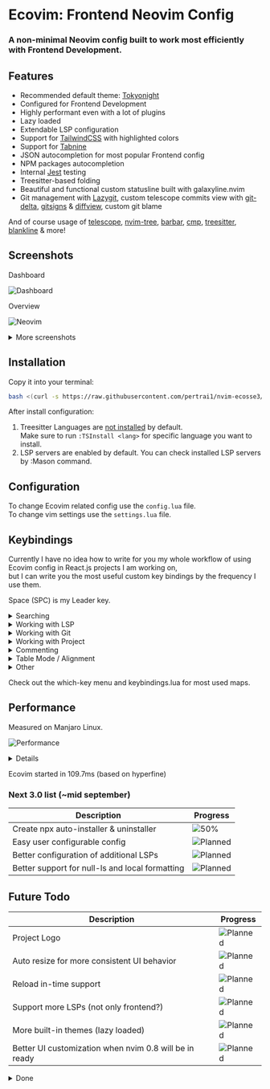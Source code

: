 # Ecovim: Frontend Neovim Config

### A non-minimal Neovim config built to work most efficiently with Frontend Development.

## Features

- Recommended default theme: [Tokyonight](https://github.com/folke/tokyonight.nvim)
- Configured for Frontend Development
- Highly performant even with a lot of plugins
- Lazy loaded
- Extendable LSP configuration
- Support for [TailwindCSS](https://tailwindcss.com/) with highlighted colors
- Support for [Tabnine](https://www.tabnine.com/)
- JSON autocompletion for most popular Frontend config
- NPM packages autocompletion
- Internal [Jest](https://github.com/facebook/jest) testing
- Treesitter-based folding
- Beautiful and functional custom statusline built with galaxyline.nvim
- Git management with [Lazygit](https://github.com/jesseduffield/lazygit), custom telescope commits view with [git-delta](https://github.com/dandavison/delta), [gitsigns](https://github.com/lewis6991/gitsigns.nvim) & [diffview](https://github.com/sindrets/diffview.nvim), custom git blame

And of course usage of [telescope](https://github.com/nvim-telescope/telescope.nvim), [nvim-tree](https://github.com/kyazdani42/nvim-tree.lua), [barbar](https://github.com/romgrk/barbar.nvim), [cmp](https://github.com/hrsh7th/nvim-cmp), [treesitter](https://github.com/nvim-treesitter/nvim-treesitter), [blankline](https://github.com/lukas-reineke/indent-blankline.nvim) & more!

## Screenshots

Dashboard

![Dashboard](./.screenshots/6-alpha.png)

Overview

![Neovim](./.screenshots/5-main.png)

<details>
<summary>More screenshots</summary>

Some of screenshots can be old

TailwindCSS with nvim-cmp

![TailwindCSS](./.screenshots/5-tailwind.png)

Which Key Menu

![WhichKey](./.screenshots/4-which-key.png)

Lazygit

![Lazygit](./.screenshots/4-lazygit.png)

Telescope

![Telescope](./.screenshots/4-telescope.png)

Git Commits w/ Telescope

![Commits](./.screenshots/4-bcommits.png)

Git Side Blame

![Side Blame](./.screenshots/4-side-blame.png)
</details>

## Installation

Copy it into your terminal:

```bash
bash <(curl -s https://raw.githubusercontent.com/pertrai1/nvim-ecosse3/master/.install/run.sh)
```

After install configuration:

1. Treesitter Languages are <ins>not installed</ins> by default.\
Make sure to run `:TSInstall <lang>` for specific language you want to install.
2. LSP servers are enabled by default. You can check installed LSP servers by :Mason command.

## Configuration

To change Ecovim related config use the `config.lua` file.\
To change vim settings use the `settings.lua` file.

## Keybindings

Currently I have no idea how to write for you my whole workflow of using Ecovim config in React.js projects I am working on,\
but I can write you the most useful custom key bindings by the frequency I use them.

Space (SPC) is my Leader key.

<details>
<summary>Searching</summary>

### Searching

| Key Bindings | Description         |
|--------------|---------------------|
| <C - p>      | Telescope git files |
| <S - p>      | Telescope live grep |
| s            | Enables lightspeed  |
| SPC s d      | Search dotfiles     |
| SPC s h      | Search file history |
| SPC s s      | Search history      |

</details>

<details>
<summary>Working with LSP</summary>

### Working with LSP:

| Key Bindings           | Description                                       |
|------------------------|---------------------------------------------------|
| <C - Space> or SPC c a | Code action                                       |
| <S - K>                | Show documentation under cursor                   |
| gd                     | Go to definition                                  |
| gr                     | Go to references                                  |
| ]g                     | Go to next diagnostic                             |
| [g                     | Go to prev diagnostic                             |
| SPC c f                | Format document (usually ESLint/Prettier)         |
| SPC c r                | Rename                                            |
| SPC c q                | Quick fix - when I exactly know if it will fix it |
| SPC c d                | Local diagnostics list                            |
| SPC c o                | Organize imports                                  |

</details>

<details>
<summary>Working with Git</summary>

### Working with Git:

| Key Bindings | Description                                                                                                                              |
|--------------|------------------------------------------------------------------------------------------------------------------------------------------|
| SPC g g      | Lazygit - for committing and branch change                                                                                               |
| SPC g s      | Telescope status - when I want to change/search file I am working on with git changes                                                    |
| ]c           | Go to next change hunk                                                                                                                   |
| [c           | Go to prev change hunk                                                                                                                   |
| SPC g d      | Advanced powerful diff view with many filters for debugging code, checking previous changes etc.                                         |
| SPC g m      | View hunk diff of a line under cursor                                                                                                    |
| SPC g h r    | Reset changed hunk under cursor - I like to check quickly what I have changed in that line and then just type 'u' to go back             |
| SPC g h s    | Stage hunk under cursor - Sometimes it's faster than selecting lines in Lazygit, so I can stage specific lines and then just do a commit |
| SPC g l c    | Quick check of previous commit in current buffer, <C-s> inside to switch preview                                                         |
| SPC g w c    | Creates a new worktree. Recommended directory is `../path`                                                                               |
| SPC g w w    | Switches to a worktree. <C-d> removes worktree.                                                                                          |

</details>

<details>
<summary>Working with Project</summary>

### Working with Project:

| Key Bindings | Description                                                                                                                                                                                                                                                                             |
|--------------|-----------------------------------------------------------------------------------------------------------------------------------------------------------------------------------------------------------------------------------------------------------------------------------------|
| <C - e>      | Toggles nvim-tree file explorer                                                                                                                                                                                                                                                         |
| SPC p w      | Find word under cursor in project - very useful to find where component is used. Just use binding and type '<'. There is a lot of alternatives like LSP references but I like it with telescope and to not find only references but whole text under cursor.                            |
| SPC p f      | Find file under cursor in project - it finds files in project which contains text under cursor. Useful when you name directories by component name in React and wants to go quickly to file. 'gd' is better but in some projects without TS or with mixed JS/TS it cannot work properly |
| SPC p t      | Finds TODOs/NOTES in project                                                                                                                                                                                                                                                            |
| SPC p l      | Switch between projects                                                                                                                                                                                                                                                                 |
| SPC p s      | Save session to load it later from Dashboard                                                                                                                                                                                                                                            |

</details>

<details>
<summary>Commenting</summary>

### Commenting

| Key Bindings | Description                |
|--------------|----------------------------|
| gcc          | Create/remove comment      |
| gc (visual)  | Create/remove comment      |
| gcO          | Create comment line before |
| gco          | Create comment line after  |

</details>

<details>
<summary>Table Mode / Alignment</summary>

### Table Mode / Alignment

| Key Bindings | Description                                                                       |
|--------------|-----------------------------------------------------------------------------------|
| ga (visual)  | Aligns selection based on separator (comma, semi-colon, colon etc.)               |
| SPC t m      | Enables Table Mode. Do it in markdown file with some table and you will see magic |
| SPC t i C    | (Only when Table Mode Enabled) Insert column before                               |
| SPC t i c    | (Only when Table Mode Enabled) Insert column after                                |
| SPC t d c    | (Only when Table Mode Enabled) Delete column                                      |
| SPC t d r    | (Only when Table Mode Enabled) Delete row                                         |
| SPC t s      | (Only when Table Mode Enabled) Sort table alphabetically                          |

</details>

<details>
<summary>Other</summary>

### Other VERY useful bindings

| Key Bindings | Description                                                                                                                                                                               |
|--------------|-------------------------------------------------------------------------------------------------------------------------------------------------------------------------------------------|
| <S - q>      | Smartly closes current buffer without breaking UI                                                                                                                                         |
| <C - a>      | It is not only increases number, but switches between true/false/const/let/function/arrow function/increment dates etc.                                                                   |
| <C - n>      | Finds next occurrence (like *) of word and puts multi-cursor there. Then you can go to Insert mode, Append, Change or Delete. [Read more](https://github.com/mg979/vim-visual-multi/wiki) |
| <C - o>      | Jumps to previous cursor in jumplist. I use it very often.                                                                                                                                |
| v <ENTER>    | Smartly selects next subjects of current treesitter context                                                                                                                               |
| za           | Toggle folds. By LSP and nvim-ufo they are automatically added to supported files in smart way.                                                                                           |
| zM           | Close all folds                                                                                                                                                                           |
| zR           | Open all folds                                                                                                                                                                            |
| zr           | Open all folds except imports/comments                                                                                                                                                    |
| gJ           | Smartly joins lines based on treesitter                                                                                                                                                   |
| gS           | Smartly splits lines based on treesitter. I do if VERY often when I want to put import element to new lines (e.g. import { A, B, C, D, E } from ...)                                      |
| < F12 >      | Opens/closes terminal                                                                                                                                                                     |
| ~            | Switch function arguments smartly                                                                                                                                                         |

</details>

Check out the which-key menu and keybindings.lua for most used maps.


## Performance

Measured on Manjaro Linux.

![Performance](./.screenshots/performance.svg)

<details>

| Plugin                | Max   | Min   | Median | Average | Deviation |
|-----------------------|-------|-------|--------|---------|-----------|
| packer.nvim           | 29.17 | 26.34 | 27.06  | 27.400  | 0.82865   |
| barbar.nvim           | 5.396 | 4.632 | 4.833  | 4.9430  | 0.24331   |
| vim-visual-multi      | 4.845 | 2.618 | 2.684  | 2.9322  | 0.64473   |
| tokyonight.nvim       | 2.985 | 2.337 | 2.516  | 2.5658  | 0.17981   |
| splitjoin.vim         | 2.814 | 1.927 | 2.208  | 2.2545  | 0.22991   |
| emmet-vim             | 1.891 | 1.691 | 1.778  | 1.7830  | 0.04796   |
| lightspeed.nvim       | 1.124 | 0.923 | 0.973  | 0.9882  | 0.05839   |
| diffview.nvim         | 1.201 | 0.781 | 0.853  | 0.8835  | 0.11407   |
| nvim-treesitter       | 0.946 | 0.749 | 0.824  | 0.8382  | 0.06759   |
| vim-table-mode        | 1.103 | 0.612 | 0.659  | 0.6985  | 0.13677   |
| vim-speeddating       | 0.620 | 0.472 | 0.487  | 0.5080  | 0.04537   |
| vim-surround          | 0.682 | 0.380 | 0.392  | 0.4249  | 0.08735   |
| indent-blankline.nvim | 0.453 | 0.310 | 0.360  | 0.3622  | 0.03858   |
| dressing.nvim         | 0.449 | 0.307 | 0.326  | 0.3437  | 0.04207   |
| switch.vim            | 0.352 | 0.311 | 0.320  | 0.3257  | 0.01351   |
| telescope.nvim        | 0.241 | 0.175 | 0.191  | 0.1933  | 0.01936   |
| vim-easy-align        | 0.195 | 0.147 | 0.151  | 0.1565  | 0.01378   |
| nvim-tree.lua         | 0.130 | 0.062 | 0.092  | 0.0902  | 0.02328   |
| nvim-lspconfig        | 0.190 | 0.067 | 0.068  | 0.0808  | 0.03643   |
| DAPInstall.nvim       | 0.082 | 0.069 | 0.072  | 0.0729  | 0.00365   |
| FixCursorHold.nvim    | 0.065 | 0.054 | 0.056  | 0.0578  | 0.00322   |
| lsp-trouble.nvim      | 0.059 | 0.054 | 0.057  | 0.0565  | 0.00163   |
| plenary.nvim          | 0.068 | 0.047 | 0.050  | 0.0551  | 0.00857   |
| filetype.nvim         | 0.063 | 0.041 | 0.042  | 0.0462  | 0.00820   |
| nvim-toggleterm.lua   | 0.053 | 0.035 | 0.036  | 0.0379  | 0.00511   |
| nvim-web-devicons     | 0.040 | 0.035 | 0.036  | 0.0367  | 0.00149   |
| nvim-colorizer.lua    | 0.035 | 0.031 | 0.034  | 0.0334  | 0.00150   |
| glow.nvim             | 0.040 | 0.029 | 0.031  | 0.0323  | 0.00287   |
| todo-comments.nvim    | 0.043 | 0.027 | 0.030  | 0.0310  | 0.00431   |

</details>

Ecovim started in 109.7ms (based on hyperfine)

### Next 3.0 list (~mid september)

| Description                                     | Progress                                                           |
|-------------------------------------------------|--------------------------------------------------------------------|
| Create npx auto-installer & uninstaller         | ![50%](https://progress-bar.dev/50/?title=progress)                |
| Easy user configurable config                   | ![Planned](https://progress-bar.dev/0/?title=planned&color=b8860b) |
| Better configuration of additional LSPs         | ![Planned](https://progress-bar.dev/0/?title=planned&color=b8860b) |
| Better support for null-ls and local formatting | ![Planned](https://progress-bar.dev/0/?title=planned&color=b8860b) |

## Future Todo 

| Description                                            | Progress                                                           |
|--------------------------------------------------------|--------------------------------------------------------------------|
| Project Logo                                           | ![Planned](https://progress-bar.dev/0/?title=planned&color=b8860b) |
| Auto resize for more consistent UI behavior            | ![Planned](https://progress-bar.dev/0/?title=planned&color=b8860b) |
| Reload in-time support                                 | ![Planned](https://progress-bar.dev/0/?title=planned&color=b8860b) |
| Support more LSPs (not only frontend?)                 | ![Planned](https://progress-bar.dev/0/?title=planned&color=b8860b) |
| More built-in themes (lazy loaded)                     | ![Planned](https://progress-bar.dev/0/?title=planned&color=b8860b) |
| Better UI customization when nvim 0.8 will be in ready | ![Planned](https://progress-bar.dev/0/?title=planned&color=b8860b) |


<details>
<summary>Done</summary>

| Description                                  | Progress                                                       |
|----------------------------------------------|----------------------------------------------------------------|
| Better support to project word refactor      | ![100%](https://progress-bar.dev/100/?title=done&color=555555) |
| Support for nvim-dap debugger for React      | ![100%](https://progress-bar.dev/100/?title=done&color=555555) |
| Support ESLint & Prettier in Native LSP      | ![100%](https://progress-bar.dev/100/?title=done&color=555555) |
| Replace coc-explorer with nvim-tree.lua      | ![100%](https://progress-bar.dev/100/?title=done&color=555555) |
| Replace coc.nvim with Native LSP             | ![100%](https://progress-bar.dev/100/?title=done&color=555555) |
| Change fzf.nvim to telescope.nvim            | ![100%](https://progress-bar.dev/100/?title=done&color=555555) |
| Update statusline to support LSP diagnostics | ![100%](https://progress-bar.dev/100/?title=done&color=555555) |
| Rewrite most config to lua                   | ![100%](https://progress-bar.dev/100/?title=done&color=555555) |
| Support TailwindCSS with colors              | ![100%](https://progress-bar.dev/100/?title=done&color=555555) |
| Provide current screenshots                  | ![100%](https://progress-bar.dev/100/?title=done&color=555555) |
| Create shell installer for Linux & MacOS     | ![100%](https://progress-bar.dev/100/?title=done&color=555555) |

</details>
